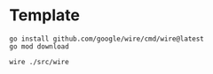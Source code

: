 # Template

```shell
go install github.com/google/wire/cmd/wire@latest
go mod download
```

```shell
wire ./src/wire
```
